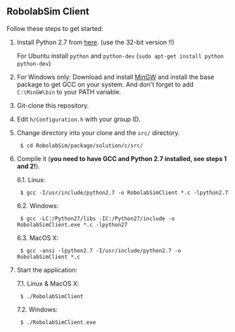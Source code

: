 ## RobolabSim Client

Follow these steps to get started:

1. Install Python 2.7 from [here][python]. (use the 32-bit version !!)

   For Ubuntu install ```python``` and ```python-dev``` (```sudo apt-get install python python-dev```)

2. For Windows only: Download and install [MinGW][gcc] and install the base package to get GCC on your system. And don't forget to add ```C:\MinGW\bin``` to your PATH variable.

3. Git-clone this repository.

4. Edit ```h/Configuration.h``` with your group ID.

5. Change directory into your clone and the ```src/``` directory.

        $ cd RobolabSim/package/solution/c/src/

6. Compile it (**you need to have GCC and Python 2.7 installed, see steps 1 and 2!**).

    6.1. Linux:
    
        $ gcc -I/usr/include/python2.7 -o RobolabSimClient *.c -lpython2.7

    6.2. Windows:
    
        $ gcc -LC:/Python27/libs -IC:/Python27/include -o RobolabSimClient.exe *.c -lpython27

    6.3. MacOS X:
    
        $ gcc -ansi -lpython2.7 -I/usr/include/python2.7 -o RobolabSimClient *.c

7. Start the application:

    7.1. Linux & MacOS X:
        
        $ ./RobolabSimClient
        
    7.2. Windows:
        
        $ ./RobolabSimClient.exe

[python]: http://www.python.org/download/releases/2.7.6/ "Python"
[gcc]: http://sourceforge.net/projects/mingw/files/ "MinGW"
